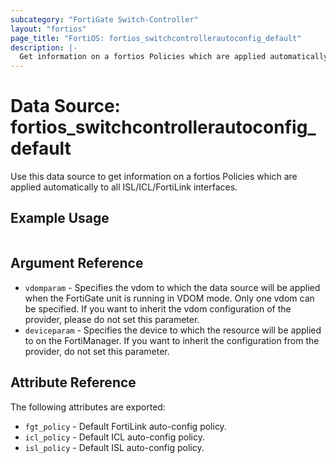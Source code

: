 ```yaml
---
subcategory: "FortiGate Switch-Controller"
layout: "fortios"
page_title: "FortiOS: fortios_switchcontrollerautoconfig_default"
description: |-
  Get information on a fortios Policies which are applied automatically to all ISL/ICL/FortiLink interfaces.
---
```


# Data Source: fortios_switchcontrollerautoconfig_default
Use this data source to get information on a fortios Policies which are applied automatically to all ISL/ICL/FortiLink interfaces.


## Example Usage

```hcl

```

## Argument Reference

* `vdomparam` - Specifies the vdom to which the data source will be applied when the FortiGate unit is running in VDOM mode. Only one vdom can be specified. If you want to inherit the vdom configuration of the provider, please do not set this parameter.
* `deviceparam` - Specifies the device to which the resource will be applied to on the FortiManager. If you want to inherit the configuration from the provider, do not set this parameter.

## Attribute Reference

The following attributes are exported:

* `fgt_policy` - Default FortiLink auto-config policy.
* `icl_policy` - Default ICL auto-config policy.
* `isl_policy` - Default ISL auto-config policy.
